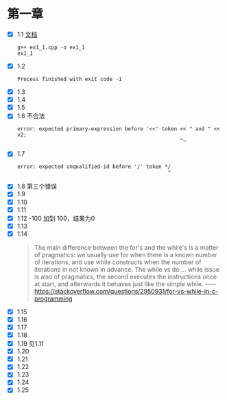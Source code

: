 # 第一章
- [x] 1.1
    [文档](http://labor-liber.org/en/gnu-linux/development/#toc-C)
    ```
    g++ ex1_1.cpp -o ex1_1
    ex1_1
    ```
- [x] 1.2
    ```
    Process finished with exit code -1
    ```
- [x] 1.3
- [x] 1.4
- [x] 1.5
- [x] 1.6
    不合法
    ```
    error: expected primary-expression before '<<' token << " and " << v2;
                                                         ^~
     ```
- [x] 1.7
    ```
    error: expected unqualified-id before '/' token */
                                                     ^
  ```
- [x] 1.8
    第三个错误
- [x] 1.9
- [x] 1.10
- [x] 1.11
- [x] 1.12
    -100 加到 100，结果为0
- [x] 1.13
- [x] 1.14
    >The main difference between the for's and the while's is a matter of pragmatics: we usually use for when there is a known number of iterations, and use while constructs when the number of iterations in not known in advance. The while vs do ... while issue is also of pragmatics, the second executes the instructions once at start, and afterwards it behaves just like the simple while.
    ---- https://stackoverflow.com/questions/2950931/for-vs-while-in-c-programming
- [x] 1.15
- [x] 1.16
- [x] 1.17
- [x] 1.18
- [x] 1.19
    见1.11
- [x] 1.20
- [x] 1.21
- [x] 1.22
- [x] 1.23
- [x] 1.24
- [x] 1.25